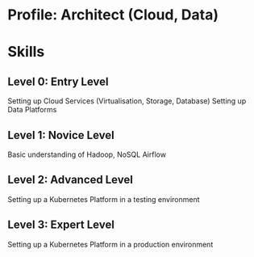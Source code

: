 # Profile: Architect (Cloud, Data)

# Skills
## Level 0: Entry Level
Setting up Cloud Services (Virtualisation, Storage, Database)
Setting up Data Platforms

## Level 1: Novice Level
Basic understanding of Hadoop, NoSQL
Airflow

## Level 2: Advanced Level
Setting up a Kubernetes Platform in a testing environment

## Level 3: Expert Level
Setting up a Kubernetes Platform in a production environment
